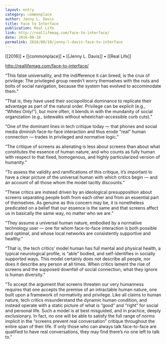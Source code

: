 ```yaml
---
layout: entry
category: commonplace
author: Jenny L. Davis
title: Face to Interface
publication: Real Life
link: http://reallifemag.com/face-to-interface/
date: 2016-08-10
permalink: 2016/08/10/jenny-l-davis-face-to-interface
---
```


[[2016]] • [[commonplace]] • [[Jenny L. Davis]] • [[Real Life]]

http://reallifemag.com/face-to-interface/

“This false universality, and the indifference it can breed, is the crux of privilege: The privileged group needn’t worry themselves with the nuts and bolts of social navigation, because the system has evolved to accommodate them.”

“That is, they have used their sociopolitical dominance to replicate their advantage as part of the natural order. Privilege can be explicit (e.g., “Whites Only!”), but more often, it blends in with the mundanity of social organization (e.g., sidewalks without wheelchair-accessible curb cuts).”

“One of the dominant lines in tech critique today — that phones and social media diminish face-to-face interaction and thus erode “real” human connection — trades in privileged and normative logic.”

“The critique of screens as alienating is less about screens than about what constitutes the essence of human nature, and who counts as fully human with respect to that fixed, homogenous, and highly particularized version of humanity.”

“To assess the validity and ramifications of this critique, it’s important to have a clear picture of the universal human with which critics begin — and an account of all those whom the model tacitly discounts.”

“These critics are instead driven by an ideological presupposition about screens separating people both from each other and from an essential part of themselves. As genuine as this concern may be, it is nonetheless predicated on a belief that our essence is the same and that screens affect us in basically the same way, no matter who we are.”

“They assume a universal human nature, embodied by a normative technology user — one for whom face-to-face interaction is both possible and optimal, and whose local networks are consistently supportive and healthy.”

“That is, the tech critics’ model human has full mental and physical health, a typical neurological profile, is “able” bodied, and self-identifies in socially supported ways. This model certainly does not describe all people, nor does it describe any person at all times. When critics lament the rise of screens and the supposed downfall of social connection, what they ignore is human diversity.”

“To accept the argument that screens threaten our very humanness requires that one accepts the premise of an intractable human nature, one built upon a framework of normativity and privilege. Like all claims to human nature, tech critics misunderstand the dynamic human condition, and instead operate with a static picture of what is “good” and “right” for social and personal life. Such a model is at best misguided, and in practice, deeply exclusionary. In fact, no one will be able to satisfy the full range of norms implicit in the “screens prevent real conversation” critique throughout the entire span of their life. If only those who can always talk face-to-face are qualified to have real conversations, they may find there’s no one left to talk to.”
